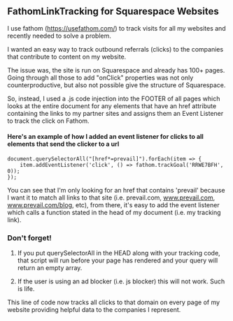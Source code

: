 ## FathomLinkTracking for Squarespace Websites

I use fathom (https://usefathom.com/) to track visits for all my websites and recently needed to solve a problem. 

I wanted an easy way to track outbound referrals (clicks) to the companies that contribute to content on my website.

The issue was, the site is run on Squarespace and already has 100+ pages. Going through all those to add "onClick" properties was not only counterproductive, but also not possible give the structure of Squarespace. 

So, instead, I used a .js code injection into the FOOTER of all pages which looks at the entire document for any elements that have an href attribute containing the links to my partner sites and assigns them an Event Listener to track the click on Fathom. 

#### Here's an example of how I added an event listener for clicks to all elements that send the clicker to a url 
```
document.querySelectorAll("[href*=prevail]").forEach(item => {
	item.addEventListener('click', () => fathom.trackGoal('RRWE7BFH', 0));
});
```
You can see that I'm only looking for an href that contains 'prevail' because I want it to match all links to that site (i.e. prevail.com, www.prevail.com, www.prevail.com/blog, etc), from there, it's easy to add the event listener which calls a function stated in the head of my document (i.e. my tracking link). 

### Don't forget!

1. If you put querySelectorAll in the HEAD along with your tracking code, that script will run before your page has rendered and your query will return an empty array. 

2. If the user is using an ad blocker (i.e. js blocker) this will not work. Such is life. 

This line of code now tracks all clicks to that domain on every page of my website providing helpful data to the companies I represent. 
